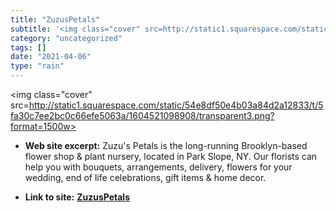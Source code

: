 ```yaml
---
title: "ZuzusPetals"
subtitle: '<img class="cover" src=http://static1.squarespace.com/static/54e8df50e4b03a84d2a12833/t/5fa30c7ee2bc...'
category: "uncategorized"
tags: []
date: "2021-04-06"
type: "rain"
---
```

<img class="cover" src=http://static1.squarespace.com/static/54e8df50e4b03a84d2a12833/t/5fa30c7ee2bc0c66efe5063a/1604521098908/transparent3.png?format=1500w>



* **Web site excerpt:** Zuzu's Petals is the long-running Brooklyn-based flower shop & plant nursery, located in Park Slope, NY. Our florists can help you with bouquets, arrangements, delivery, flowers for your wedding, end of life celebrations, gift items & home decor.

* **Link to site:** **[ZuzusPetals](http://www.zuzuspetalsbrooklyn.com)**